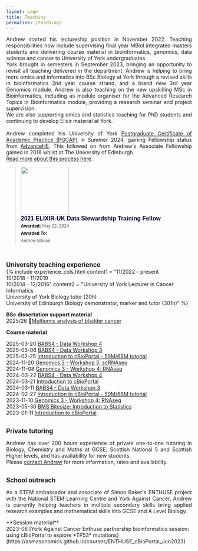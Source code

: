 ```yaml
---
layout: page
title: Teaching
permalink: /teaching/
---
```

<p align="justify">Andrew started his lectureship position in November 2022. Teaching responsibilities now include supervising final year MBiol integrated masters students and delivering course material in bioinformatics, genomics, data science and cancer to University of York undergraduates. <br/>
York brought in semesters in September 2023, bringing an opportunity to revisit all teaching delivered in the department. Andrew is helping to bring more omics and informatics into BSc Biology at York through a revised skills in bioinformatics 2nd year course strand, and a brand new 3rd year Genomics module. Andrew is also teaching on the new upskilling MSc in Bioinformatics, including as module organiser for the Advanced Research Topics in Bioinformatics module, providing a research seminar and project supervision. <br/> 
We are also supporting omics and statistics teaching for PhD students and continuing to develop Elixir material at York. <br/><br/>
Andrew completed his University of York <a href="https://www.york.ac.uk/staff/teaching/develop/pgcap/">Postgraduate Certificate of Academic Practice (PGCAP)</a> in Summer 2024, gaining Fellowship status from <a href="https://www.advance-he.ac.uk/">AdvanceHE</a>. This followed on from Andrew's Associate Fellowship gained in 2016 whilst at The University of Edinburgh. <br/>
<a href="https://asmasonomics.github.io/courses/2024-07_PGCAP">Read more about this process here</a>.
<br/>
</p>
<blockquote class="badgr-badge" style="font-family: Helvetica, Roboto, &quot;Segoe UI&quot;, Calibri, sans-serif;"><a href="https://api.badgr.io/public/assertions/YHQiCm1FQO2tA1hv-UfaUA"><img width="130px" height="130px" src="https://api.badgr.io/public/assertions/YHQiCm1FQO2tA1hv-UfaUA/image"></a><p class="badgr-badge-name" style="hyphens: auto; overflow-wrap: break-word; word-wrap: break-word; margin: 0; font-size: 16px; font-weight: 600; font-style: normal; font-stretch: normal; line-height: 1.25; letter-spacing: normal; text-align: left; color: #05012c;">2021 ELIXIR-UK Data Stewardship Training Fellow</p><p class="badgr-badge-date" style="margin: 0; font-size: 12px; font-style: normal; font-stretch: normal; line-height: 1.67; letter-spacing: normal; text-align: left; color: #555555;"><strong style="font-size: 12px; font-weight: bold; font-style: normal; font-stretch: normal; line-height: 1.67; letter-spacing: normal; text-align: left; color: #000;">Awarded: </strong>May 22, 2024</p><p class="badgr-badge-recipient" style="margin: 0; font-size: 12px; font-style: normal; font-stretch: normal; line-height: 1.67; letter-spacing: normal; text-align: left; color: #555555;"><strong style="font-size: 12px; font-weight: bold; font-style: normal; font-stretch: normal; line-height: 1.67; letter-spacing: normal; text-align: left; color: #000;">Awarded To: </strong><span style="display: block;"> Andrew Mason</span></p><script async="async" src="https://badgr.com/assets/widgets.bundle.js"></script></blockquote>
<br/>

<span style="font-size:1.2em;">**University teaching experience**</span><br/>
{% include experience_cols.html content1 = "11/2022 - present<br/>10/2018 - 11/2019<br/>10/2014 - 12/2016" content2 = "University of York Lecturer in Cancer Informatics<br/>University of York Biology tutor (20h)<br/>University of Edinburgh Biology demonstrator, marker and tutor (301h)" %}

<span style="font-size:1.02em;">**BSc dissertation support material**</span><br/>
2025/26 [Multiomic analysis of bladder cancer](https://asmasonomics.github.io/courses/BSc_dissertation_2025)<br/>

<span style="font-size:1.02em;">**Course material**</span><br/>

2025-03-20  [BABS4 - Data Workshop 4](https://asmasonomics.github.io/courses/BABS4_Biochem_DataWorkshop4_March2025) <br/>
2025-03-06  [BABS4 - Data Workshop 3](https://asmasonomics.github.io/courses/BABS4_Biochem_DataWorkshop3_March2025) <br/>
2025-02-25  [Introduction to cBioPortal - 59M/68M tutorial](https://asmasonomics.github.io/courses/MSc_cBioPortal_Feb2025) <br/>
2024-11-20  [Genomics 3 - Workshop 5: scRNAseq](https://asmasonomics.github.io/courses/Genomics3_Workshop5_scRNAseq_Nov2024) <br/>
2024-11-08  [Genomics 3 - Workshop 4: RNAseq](https://asmasonomics.github.io/courses/Genomics3_Workshop4_RNAseq_Nov2024) <br/>
2024-03-22  [BABS4 - Data Workshop 4](https://asmasonomics.github.io/courses/BABS4_Biochem_DataWorkshop4_March2024) <br/>
2024-03-21  [Introduction to cBioPortal](https://asmasonomics.github.io/courses/Intro_cBioPortal_Mar2024) <br/>
2024-03-11  [BABS4 - Data Workshop 3](https://asmasonomics.github.io/courses/BABS4_Biochem_DataWorkshop3_March2024) <br/>
2024-02-27  [Introduction to cBioPortal - 59M/68M tutorial](https://asmasonomics.github.io/courses/MSc_cBioPortal_Feb2024) <br/>
2023-11-10  [Genomics 3 - Workshop 4: RNAseq](https://asmasonomics.github.io/courses/Genomics3_Workshop4_RNAseq_Nov2023) <br/>
2023-05-30  [BMS Bitesize: Introduction to Statistics](https://asmasonomics.github.io/courses/BMS_Bitesize_Statistics_May2023) <br/>
2023-01-11  [Introduction to cBioPortal](https://asmasonomics.github.io/courses/Intro_cBioPortal_Jan2023) <br/>

<br/><span style="font-size:1.2em;">**Private tutoring**</span><br/>
<p align="justify">Andrew has over 200 hours experience of private one-to-one tutoring in Biology, Chemistry and Maths at GCSE, Scottish National 5 and Scottish Higher levels, and has availability for new students.<br/>
Please <a class="u-email" href="mailto:asmasonomics@gmail.com">contact Andrew</a> for more information, rates and availability.</p>

<br/><span style="font-size:1.2em;">**School outreach**</span><br/>
<p align="justify">As a STEM ambassador and associate of Simon Baker's ENTHUSE project with the National STEM Learning Centre and York Against Cancer, Andrew is currently helping teachers in multiple secondary skills bring applied research examples and mathematical skills into GCSE and A Level Biology.<br/></p>
<span style="font-size:1.02em;">**Session material**</span><br/>
2023-06  [York Against Cancer Enthuse partnership bioinformatics session: using cBioPortal to explore *TP53* mutations](https://asmasonomics.github.io/courses/ENTHUSE_cBioPortal_Jun2023)

